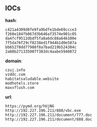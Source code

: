
## IOCs

__hash__:

```text
c421a4309d8fe9fa9bdfe1bde69ccce3
f260e184fb067d3b646af3574e901c05
da4fcf9512dbdf5fa8a6dc88a646100e
7f5da76f29cf8238ed1f944b1d0e587a
bb65278dd77988f8a7bad219b524384c
2a88b271335007f383dc4aabe5940872
```
__domain__:

```text
czuj.info
vzddc.com
habitatsaludable.website
modhotels.store
maxxflush.com
```
__url__:

```text
https://pymd.org/hUjNG
http://192.227.196.211/888/vbc.exe
http://192.227.196.211/document/777.doc
http://192.227.196.211/document/888.doc
```